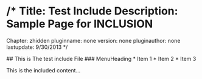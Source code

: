 /*
Title: Test Include
Description: Sample Page for INCLUSION
===============================
Chapter: zhidden
pluginname: none
version: none
pluginauthor: none
lastupdate: 9/30/2013
*/
<div class=alert-info markdown=1>
## This is The test include File
### MenuHeading
* Item 1
* Item 2
* Item 3

This is the included content...
</div>
